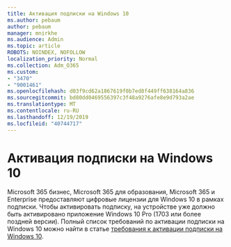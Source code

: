 ```yaml
---
title: Активация подписки на Windows 10
ms.author: pebaum
author: pebaum
manager: mnirkhe
ms.audience: Admin
ms.topic: article
ROBOTS: NOINDEX, NOFOLLOW
localization_priority: Normal
ms.collection: Adm_O365
ms.custom:
- "3470"
- "9001461"
ms.openlocfilehash: d03f9cd62a1867619f0b7ed8f449ff638164a836
ms.sourcegitcommit: bd80dd0469556397c3f48a9276afe8e9d793a2ae
ms.translationtype: MT
ms.contentlocale: ru-RU
ms.lasthandoff: 12/19/2019
ms.locfileid: "40744717"
---
```

# <a name="activating-windows-10-subscriptions"></a>Активация подписки на Windows 10

Microsoft 365 бизнес, Microsoft 365 для образования, Microsoft 365 и Enterprise предоставляют цифровые лицензии для Windows 10 в рамках подписки. Чтобы активировать подписку, на устройстве уже должно быть активировано приложение Windows 10 Pro (1703 или более поздней версии). Полный список требований по активации подписки на Windows 10 можно найти в статье [требования к активации подписки на Windows 10](https://docs.microsoft.com/windows/deployment/windows-10-subscription-activation#requirements).
